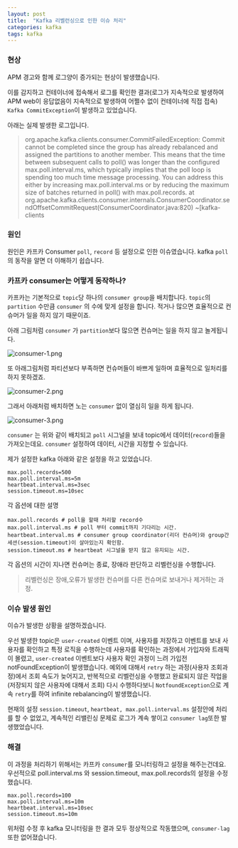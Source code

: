 ```yaml
---
layout: post
title:  "Kafka 리벨런싱으로 인한 이슈 처리"
categories: kafka
tags: kafka
---
```


### 현상

APM 경고와 함께 로그양이 증가되는 현상이 발생했습니다.

이를 감지하고 컨테이너에 접속해서 로그를 확인한 결과(로그가 지속적으로 발생하여 APM web이 응답없음이 지속적으로 발생하여 어쩔수 없이 컨테이너에 직접 접속) `Kafka CommitException`이 발생하고 있었습니다.

아래는 실제 발생한 로그입니다.
> org.apache.kafka.clients.consumer.CommitFailedException: Commit cannot be completed since the group has already rebalanced and assigned the partitions to another member. This means that the time between subsequent calls to poll() was longer than the configured max.poll.interval.ms, which typically implies that the poll loop is spending too much time message processing. You can address this either by increasing max.poll.interval.ms or by reducing the maximum size of batches returned in poll() with max.poll.records. at org.apache.kafka.clients.consumer.internals.ConsumerCoordinator.sendOffsetCommitRequest(ConsumerCoordinator.java:820) ~[kafka-clients



### 원인

원인은 카프카 Consumer `poll`, `record` 등 설정으로 인한 이슈였습니다. kafka `poll` 의 동작을 알면 더 이해하기 쉽습니다.


### 카프카 consumer는 어떻게 동작하나?

 카프카는 기본적으로 `topic`당 하나의 `consumer group`을 배치합니다.
`topic`의 `partition` 수만큼 `consumer` 의 수에 맞게 설정을 합니다. 적거나 많으면 효율적으로 컨슈머가 일을 하지 않기 때문이죠.

 아래 그림처럼 `consumer` 가 `partition`보다 많으면 컨슈머는 일을 하지 않고 놀게됩니다.

 ![consumer-1.png]({{site.url}}/assets/images/kafka/consumer-1.png)

 또 아래그림처럼 파티션보다 부족하면 컨슈머들이 바쁘게 일하며 효율적으로  일처리를 하지 못하겠죠.

 ![consumer-2.png]({{site.url}}/assets/images/kafka/consumer-2.png)

 그래서 아래처럼 배치하면 노는 `consumer` 없이 열심히 일을 하게 됩니다.

 ![consumer-3.png]({{site.url}}/assets/images/kafka/consumer-3.png)


 `consumer` 는 위와 같이 배치되고 `poll` 시그널을 보내 topic에서 데이터(`record`)들을 가져오는데요. `consumer` 설정하여 데이터, 시간을 지정할 수 있습니다. 

 제가 설정한 kafka 아래와 같은 설정을 하고 있었습니다.

```
max.poll.records=500
max.poll.interval.ms=5m
heartbeat.interval.ms=3sec
session.timeout.ms=10sec 
```

각 옵션에 대한 설명
```
max.poll.records # poll을 할때 처리할 record수
max.poll.interval.ms # poll 부터 commit까지 기다리는 시간. 
heartbeat.interval.ms # consumer group coordinator(리더 컨슈머)와 group간 세션(session.timeout)이 살아있는지 확인함. 
session.timeout.ms # heartbeat 시그널을 받지 않고 유지되는 시간. 
```

각 옵션의 시간이 지나면 컨슈머는 종료, 장애라 판단하고 리벨런싱을 수행합니다.

> 리벨런싱은 장애,오류가 발생한 컨슈머를 다른 컨슈머로 보내거나 제거하는 과정.

### 이슈 발생 원인

 이슈가 발생한 상황을 설명하겠습니다.

 우선 발생한 topic은 `user-created` 이벤트 이며, 사용자를 저장하고 이벤트를 보내 사용자를 확인하고 특정 로직을 수행하는데 사용자를 확인하는 과정에서 가입자와 트래픽이 몰렸고, `user-created` 이벤트보다 사용자 확인 과정이 느려 가입전 notFoundException이 발생했습니다. 예외에 대해서 `retry` 하는 과정(사용자 조회과정)에서 조회 속도가 늦어지고, 반복적으로 리벨런싱을 수행했고 완료되지 않은 작업을 (저장되지 않은 사용자에 대해서 조회) 다시 수행하다보니 `NotfoundException`으로 계속 `retry`를 하여  infinite rebalancing이 발생했습니다. 

 현재의 설정 `session.timeout`, `heartbeat, max.poll.interval.ms` 설정안에 처리를 할 수 없었고, 계속적인 리밸린싱 문제로 로그가 계속 쌓이고 `consumer lag`또한 발생했었습니다.

### 해결

 이 과정을 처리하기 위해서는 카프카 `consumer`를 모니터링하고 설정을 해주는건데요. 우선적으로 poll.interval.ms 와 session.timeout, max.poll.records의 설정을 수정했습니다.

```
max.poll.records=100
max.poll.interval.ms=10m
heartbeat.interval.ms=10sec
session.timeout.ms=10m
```

위처럼 수정 후 kafka 모니터링을 한 결과 모두 정상적으로 작동했으며, `consumer-lag` 또한 없어졌습니다.
